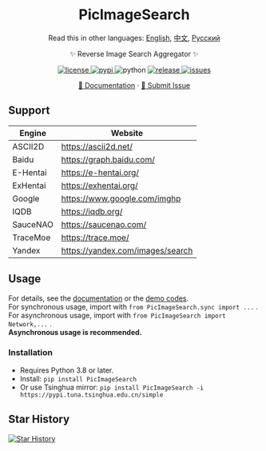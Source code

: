 <div align="center">

# PicImageSearch

Read this in other languages: [English](README.md), [中文](README.cn.md), [Русский](README.ru.md)

✨ Reverse Image Search Aggregator ✨

<a href="https://raw.githubusercontent.com/kitUIN/PicImageSearch/master/LICENSE">
    <img src="https://img.shields.io/github/license/kitUIN/PicImageSearch" alt="license">
</a>
<a href="https://pypi.python.org/pypi/PicImageSearch">
    <img src="https://img.shields.io/pypi/v/PicImageSearch" alt="pypi">
</a>
<img src="https://img.shields.io/badge/python-3.8+-blue" alt="python">
<a href="https://github.com/kitUIN/PicImageSearch/releases">
    <img src="https://img.shields.io/github/v/release/kitUIN/PicImageSearch" alt="release">
</a>
<a href="https://github.com/kitUIN/PicImageSearch/issues">
    <img src="https://img.shields.io/github/issues/kitUIN/PicImageSearch" alt="issues">
</a>

<a href="https://pic-image-search.kituin.fun/">📖 Documentation</a>
·
<a href="https://github.com/kitUIN/PicImageSearch/issues/new">🐛 Submit Issue</a>

</div>

## Support

| Engine   | Website                            |
|----------|------------------------------------|
| ASCII2D  | <https://ascii2d.net/>             |
| Baidu    | <https://graph.baidu.com/>         |
| E-Hentai | <https://e-hentai.org/>            |
| ExHentai | <https://exhentai.org/>            |
| Google   | <https://www.google.com/imghp>     |
| IQDB     | <https://iqdb.org/>                |
| SauceNAO | <https://saucenao.com/>            |
| TraceMoe | <https://trace.moe/>               |
| Yandex   | <https://yandex.com/images/search> |

## Usage

For details, see the [documentation](https://pic-image-search.kituin.fun/) or the [demo codes](demo/en/).  
For synchronous usage, import with `from PicImageSearch.sync import ...` .  
For asynchronous usage, import with `from PicImageSearch import Network,...` .  
**Asynchronous usage is recommended.**

### Installation

- Requires Python 3.8 or later.
- Install: `pip install PicImageSearch`
- Or use Tsinghua mirror: `pip install PicImageSearch -i https://pypi.tuna.tsinghua.edu.cn/simple`

## Star History

[![Star History](https://starchart.cc/kitUIN/PicImageSearch.svg)](https://starchart.cc/kitUIN/PicImageSearch)
